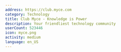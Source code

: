 ```yaml
---
address: https://club.myce.com
category: Technology
title: Club Myce - Knowledge is Power
description: Your friendliest technology community
userCount: 523446
icon: myce.png
activity: medium
language: en_US
---
```

